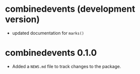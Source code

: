 # combinedevents (development version)

* updated documentation for `marks()`

# combinedevents 0.1.0

* Added a `NEWS.md` file to track changes to the package.
